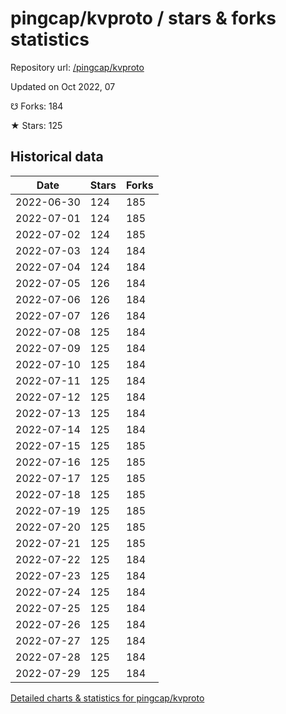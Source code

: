 # pingcap/kvproto / stars & forks statistics

Repository url: [/pingcap/kvproto](https://github.com/pingcap/kvproto)

Updated on Oct 2022, 07

☋ Forks: 184

★ Stars: 125

## Historical data
| Date | Stars | Forks |
|------|-------|-------|
| 2022-06-30 | 124 | 185 | 
| 2022-07-01 | 124 | 185 | 
| 2022-07-02 | 124 | 185 | 
| 2022-07-03 | 124 | 184 | 
| 2022-07-04 | 124 | 184 | 
| 2022-07-05 | 126 | 184 | 
| 2022-07-06 | 126 | 184 | 
| 2022-07-07 | 126 | 184 | 
| 2022-07-08 | 125 | 184 | 
| 2022-07-09 | 125 | 184 | 
| 2022-07-10 | 125 | 184 | 
| 2022-07-11 | 125 | 184 | 
| 2022-07-12 | 125 | 184 | 
| 2022-07-13 | 125 | 184 | 
| 2022-07-14 | 125 | 184 | 
| 2022-07-15 | 125 | 185 | 
| 2022-07-16 | 125 | 185 | 
| 2022-07-17 | 125 | 185 | 
| 2022-07-18 | 125 | 185 | 
| 2022-07-19 | 125 | 185 | 
| 2022-07-20 | 125 | 185 | 
| 2022-07-21 | 125 | 185 | 
| 2022-07-22 | 125 | 184 | 
| 2022-07-23 | 125 | 184 | 
| 2022-07-24 | 125 | 184 | 
| 2022-07-25 | 125 | 184 | 
| 2022-07-26 | 125 | 184 | 
| 2022-07-27 | 125 | 184 | 
| 2022-07-28 | 125 | 184 | 
| 2022-07-29 | 125 | 184 | 


[Detailed charts & statistics for pingcap/kvproto](https://reviewgithub.com/rep/pingcap/kvproto)
